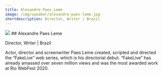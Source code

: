```yaml
---
title: Alexandre Paes Leme
image: /img/speaker/alexandre-paes-leme.jpg
shortdescription: Director, Writer | Brazil 
---
```

<img src="/img/speaker/alexandre-paes-leme.jpg">
## Alexandre Paes Leme

Director, Writer | Brazil 

Actor, director and screenwriter Paes Leme created, scripted and directed the “FakeLive” web series, which is his directorial debut. “FakeLive” has already amassed over seven million views and was the most awarded work at Rio WebFest 2020.